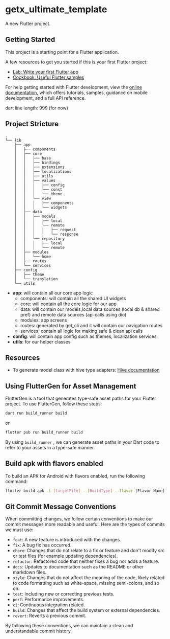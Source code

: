 # getx_ultimate_template

A new Flutter project.

## Getting Started

This project is a starting point for a Flutter application.

A few resources to get you started if this is your first Flutter project:

- [Lab: Write your first Flutter app](https://docs.flutter.dev/get-started/codelab)
- [Cookbook: Useful Flutter samples](https://docs.flutter.dev/cookbook)

For help getting started with Flutter development, view the
[online documentation](https://docs.flutter.dev/), which offers tutorials,
samples, guidance on mobile development, and a full API reference.

dart line length: 999 (for now)

## Project Stricture

```
.
└── lib
    ├── app
    │   ├── components
    │   ├── core
    │   │   ├── base
    │   │   ├── bindings
    │   │   ├── extensions
    │   │   ├── localizations
    │   │   ├── utils
    │   │   ├── values
    │   │   │   ├── config
    │   │   │   └── const
    │   │   │   └── theme
    │   │   └── view
    │   │   │   ├── components
    │   │   │   └── widgets
    │   ├── data
    │   │   ├── models
    │   │   │   ├── local
    │   │   │   └── remote
    │   │   │   │   ├── request
    │   │   │   │   └── response
    │   │   └── repository
    │   │   │   ├── local
    │   │   │   └── remote
    │   ├── modules
    │   │   └── home
    │   ├── routes
    │   └── services
    ├── config
    │   ├── theme
    │   └── translation
    └── utils
```

- **app**: will contain all our core app logic
  - components: will contain all the shared UI widgets
  - core: will contain all the core logic for our app
  - data: will contain our models,local data sources (local db & shared pref) and remote data sources (api calls using dio)
  - modules: app screens
  - routes: generated by get_cli and it will contain our navigation routes
  - services: contain all logic for making safe & clean api calls
- **config**: will contain app config such as themes, localization services
- **utils**: for our helper classes

## Resources

- To generate model class with hive type adapters: [Hive documentation](https://docs.hivedb.dev/#/custom-objects/generate_adapter)

## Using FlutterGen for Asset Management

FlutterGen is a tool that generates type-safe asset paths for your Flutter project. To use FlutterGen, follow these steps:

````bash
dart run build_runner build
````

or

```bash
flutter pub run build_runner build
```

By using `build_runner` , we can generate asset paths in your Dart code to refer to your assets in a type-safe manner.

## Build apk with flavors enabled

To build an APK for Android with flavors enabled, run the following command:

```bash
flutter build apk -t [targetFile] --[BuildType] --flavor [Flavor Name]
```

## Git Commit Message Conventions

When committing changes, we follow certain conventions to make our commit messages more readable and useful. Here are the types of commits we must use:

- `feat`: A new feature is introduced with the changes.
- `fix`: A bug fix has occurred.
- `chore`: Changes that do not relate to a fix or feature and don't modify src or test files (for example updating dependencies).
- `refactor`: Refactored code that neither fixes a bug nor adds a feature.
- `docs`: Updates to documentation such as the README or other markdown files.
- `style`: Changes that do not affect the meaning of the code, likely related to code formatting such as white-space, missing semi-colons, and so on.
- `test`: Including new or correcting previous tests.
- `perf`: Performance improvements.
- `ci`: Continuous integration related.
- `build`: Changes that affect the build system or external dependencies.
- `revert`: Reverts a previous commit.

By following these conventions, we can maintain a clean and understandable commit history.